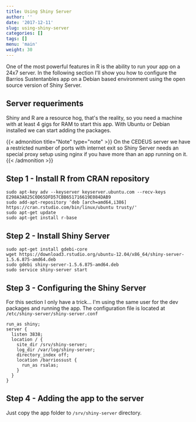 ```yaml
---
title: Using Shiny Server
author: ''
date: '2017-12-11'
slug: using-shiny-server
categories: []
tags: []
menu: 'main'
weight: 30
---
```


One of the most powerful features in R is the ability to run your app on a 24x7 server. In the following section I'll show you how to configure the Barrios Sustentanbles app on a Debian based environment using the open source version of Shiny Server.

## Server requeriments

Shiny and R are a resource hog, that's the reality, so you need a machine with at least 4 gigs for RAM to start this app. With Ubuntu or Debian installed we can start adding the packages.

{{< admonition title="Note" type="note" >}}
On the CEDEUS server we have a restricted number of ports with internet exit so Shiny Server needs an special proxy setup using nginx if you have more than an app running on it.
{{< /admonition >}}

## Step 1 - Install R from CRAN repository

```
sudo apt-key adv --keyserver keyserver.ubuntu.com --recv-keys E298A3A825C0D65DFD57CBB651716619E084DAB9
sudo add-apt-repository 'deb [arch=amd64,i386] https://cran.rstudio.com/bin/linux/ubuntu trusty/'
sudo apt-get update
sudo apt-get install r-base
```

## Step 2 - Install Shiny Server

```
sudo apt-get install gdebi-core
wget https://download3.rstudio.org/ubuntu-12.04/x86_64/shiny-server-1.5.6.875-amd64.deb
sudo gdebi shiny-server-1.5.6.875-amd64.deb
sudo service shiny-server start
```

## Step 3 - Configuring the Shiny Server

For this section I only have a trick... I'm using the same user for the dev packages and running the app. The configuration file is located at ```/etc/shiny-server/shiny-server.conf```

```
run_as shiny;
server {
  listen 3838;
  location / {
    site_dir /srv/shiny-server;
    log_dir /var/log/shiny-server;
    directory_index off;
    location /barriossust {
      run_as rsalas;
    }
  }
}
```

## Step 4 - Adding the app to the server

Just copy the app folder to ```/srv/shiny-server``` directory.

